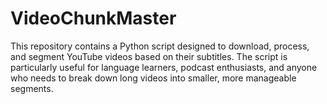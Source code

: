 # VideoChunkMaster
This repository contains a Python script designed to download, process, and segment YouTube videos based on their subtitles. The script is particularly useful for language learners, podcast enthusiasts, and anyone who needs to break down long videos into smaller, more manageable segments.
